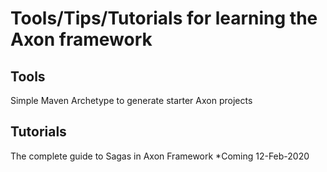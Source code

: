 # Tools/Tips/Tutorials for learning the Axon framework

## Tools

  Simple Maven Archetype to generate starter Axon projects

## Tutorials

  The complete guide to Sagas in Axon Framework *Coming 12-Feb-2020
